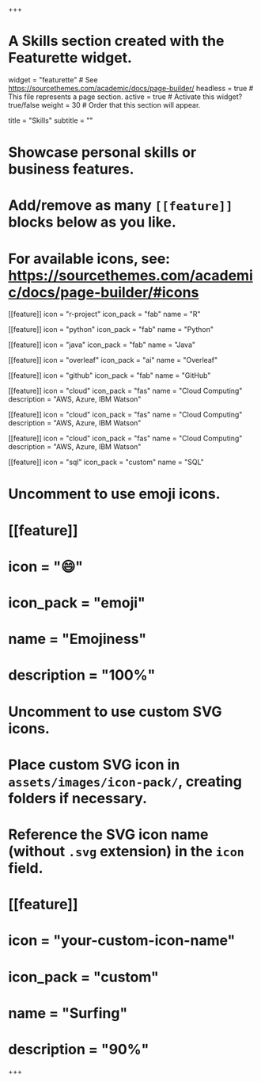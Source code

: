 +++
# A Skills section created with the Featurette widget.
widget = "featurette"  # See https://sourcethemes.com/academic/docs/page-builder/
headless = true  # This file represents a page section.
active = true  # Activate this widget? true/false
weight = 30  # Order that this section will appear.

title = "Skills"
subtitle = ""

# Showcase personal skills or business features.
# 
# Add/remove as many `[[feature]]` blocks below as you like.
# 
# For available icons, see: https://sourcethemes.com/academic/docs/page-builder/#icons

[[feature]]
  icon = "r-project"
  icon_pack = "fab"
  name = "R"

  
[[feature]]
  icon = "python"
  icon_pack = "fab"
  name = "Python"

  
[[feature]]
  icon = "java"
  icon_pack = "fab"
  name = "Java"

  
[[feature]]
  icon = "overleaf"
  icon_pack = "ai"
  name = "Overleaf"

  
[[feature]]
  icon = "github"
  icon_pack = "fab"
  name = "GitHub"

  
[[feature]]
  icon = "cloud"
  icon_pack = "fas"
  name = "Cloud Computing"
  description = "AWS, Azure, IBM Watson"
  
[[feature]]
  icon = "cloud"
  icon_pack = "fas"
  name = "Cloud Computing"
  description = "AWS, Azure, IBM Watson"
  
[[feature]]
  icon = "cloud"
  icon_pack = "fas"
  name = "Cloud Computing"
  description = "AWS, Azure, IBM Watson"
  
[[feature]]
  icon = "sql"
  icon_pack = "custom"
  name = "SQL"


# Uncomment to use emoji icons.
# [[feature]]
#  icon = ":smile:"
#  icon_pack = "emoji"
#  name = "Emojiness"
#  description = "100%"  

# Uncomment to use custom SVG icons.
# Place custom SVG icon in `assets/images/icon-pack/`, creating folders if necessary.
# Reference the SVG icon name (without `.svg` extension) in the `icon` field.
# [[feature]]
#  icon = "your-custom-icon-name"
#  icon_pack = "custom"
#  name = "Surfing"
#  description = "90%"

+++
